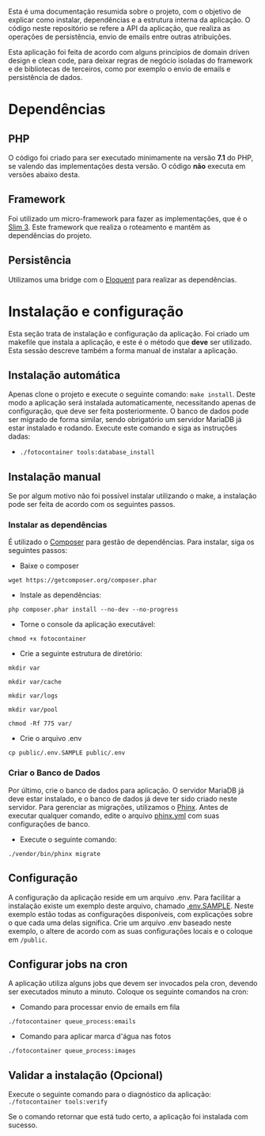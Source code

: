 Esta é uma documentação resumida sobre o projeto, com o objetivo de explicar como instalar, dependências e a estrutura interna da aplicação. O código neste repositório se refere a API da aplicação, que realiza as operações de persistência, envio de emails entre outras atribuições.

Esta aplicação foi feita de acordo com alguns princípios de domain driven design e clean code, para deixar regras de negócio isoladas do framework e de bibliotecas de terceiros, como por exemplo o envio de emails e persistência de dados.

# Dependências

## PHP
O código foi criado para ser executado minimamente na versão **7.1** do PHP, se valendo das implementações desta versão. O código **não** executa em versões abaixo desta. 

## Framework
Foi utilizado um micro-framework para fazer as implementações, que é o [Slim 3](https://www.slimframework.com/docs/). Este framework que realiza o roteamento e mantêm as dependências do projeto.

## Persistência
Utilizamos uma bridge com o [Eloquent](https://laravel.com/docs/5.5/eloquent) para realizar as dependências.

# Instalação e configuração

Esta seção trata de instalação e configuração da aplicação. Foi criado um makefile que instala a aplicação, e este é o método que **deve** ser utilizado. Esta sessão descreve também a forma manual de instalar a aplicação.

## Instalação automática

Apenas clone o projeto e execute o seguinte comando: `make install`. Deste modo a aplicação será instalada automaticamente, necessitando apenas de configuração, que deve ser feita posteriormente. O banco de dados pode ser migrado de forma similar, sendo obrigatório um servidor MariaDB já estar instalado e rodando. Execute este comando e siga as instruções dadas:

* `./fotocontainer tools:database_install` 

## Instalação manual

Se por algum motivo não foi possível instalar utilizando o make, a instalação pode ser feita de acordo com os seguintes passos.

### Instalar as dependências

É utilizado o [Composer](https://getcomposer.org/download/) para gestão de dependências. Para instalar, siga os seguintes passos:

* Baixe o composer

`wget https://getcomposer.org/composer.phar`

* Instale as dependências:

`php composer.phar install --no-dev --no-progress`

* Torne o console da aplicação executável:

`chmod +x fotocontainer`

* Crie a seguinte estrutura de diretório:

`mkdir var`

`mkdir var/cache`

`mkdir var/logs`

`mkdir var/pool`

`chmod -Rf 775 var/`

* Crie o arquivo .env

`cp public/.env.SAMPLE public/.env`

### Criar o Banco de Dados

Por último, crie o banco de dados para aplicação. O servidor MariaDB já deve estar instalado, e o banco de dados já deve ter sido criado neste servidor. Para gerenciar as migrações, utilizamos o [Phinx](https://phinx.org/). Antes de executar qualquer comando, edite o arquivo [phinx.yml](https://github.com/luizfsnunes/photocontainer-api/blob/master/phinx.yml) com suas configurações de banco.

* Execute o seguinte comando:

`./vendor/bin/phinx migrate`

## Configuração

A configuração da aplicação reside em um arquivo .env. Para facilitar a instalação existe um exemplo deste arquivo, chamado [.env.SAMPLE](https://github.com/luizfsnunes/photocontainer-api/blob/master/public/.env.SAMPLE). Neste exemplo estão todas as configurações disponíveis, com explicações sobre o que cada uma delas significa. Crie um arquivo .env baseado neste exemplo, o altere de acordo com as suas configurações locais e o coloque em `/public`.

## Configurar jobs na cron

A aplicação utiliza alguns jobs que devem ser invocados pela cron, devendo ser executados minuto a minuto. Coloque os seguinte comandos na cron:

* Comando para processar envio de emails em fila

`./fotocontainer queue_process:emails`

* Comando para aplicar marca d'água nas fotos

`./fotocontainer queue_process:images`

## Validar a instalação (Opcional)

Execute o seguinte comando para o diagnóstico da aplicação:
`./fotocontainer tools:verify`

Se o comando retornar que está tudo certo, a aplicação foi instalada com sucesso.
 
